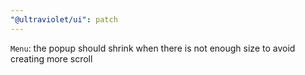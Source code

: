 ```yaml
---
"@ultraviolet/ui": patch
---
```


`Menu`: the popup should shrink when there is not enough size to avoid creating more scroll
